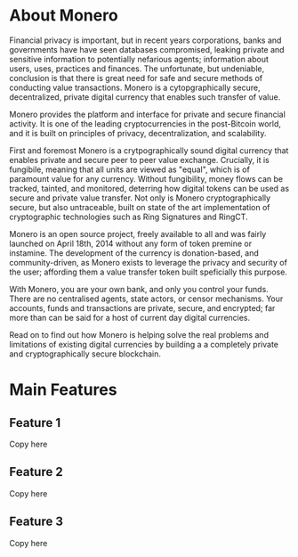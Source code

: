 # About Monero

Financial privacy is important, but in recent years corporations, banks and governments have have seen databases compromised, leaking private and sensitive information to potentially nefarious agents; information about users, uses, practices and finances. The unfortunate, but undeniable, conclusion is that there is great need for safe and secure methods of conducting value transactions. Monero is a cytopgraphically secure, decentralized, private digital currency that enables such transfer of value.  

Monero provides the platform and interface for private and secure financial activity. It is one of the leading cryptocurrencies in the post-Bitcoin world, and it is built on principles of privacy, decentralization, and scalability. 

First and foremost Monero is a crytpographically sound digital currency that enables private and secure peer to peer value exchange. Crucially, it is fungibile, meaning that all units are viewed as "equal", which is of paramount value for any currency. Without fungibility, money flows can be tracked, tainted, and monitored, deterring how digital tokens can be used as secure and private value transfer. Not only is Monero cryptographically secure, but also untraceable, built on state of the art implementation of cryptographic technologies such as Ring Signatures and RingCT. 

Monero is an open source project, freely available to all and was fairly launched on April 18th, 2014 without any form of token premine or instamine. The development of the currency is donation-based, and community-driven, as Monero exists to leverage the privacy and security of the user; affording them a value transfer token built speficially this purpose. 

With Monero, you are your own bank, and only you control your funds. There are no centralised agents, state actors, or censor mechanisms. Your accounts, funds and transactions are private, secure, and encrypted; far more than can be said for a host of current day digital currencies.

Read on to find out how Monero is helping solve the real problems and limitations of existing digital currencies by building a a completely private and cryptographically secure blockchain.

# Main Features

## Feature 1

Copy here

## Feature 2

Copy here

## Feature 3

Copy here
